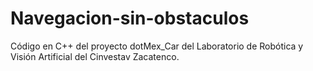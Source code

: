 # Navegacion-sin-obstaculos
Código en C++ del proyecto dotMex_Car del Laboratorio de Robótica y Visión Artificial del Cinvestav Zacatenco.
